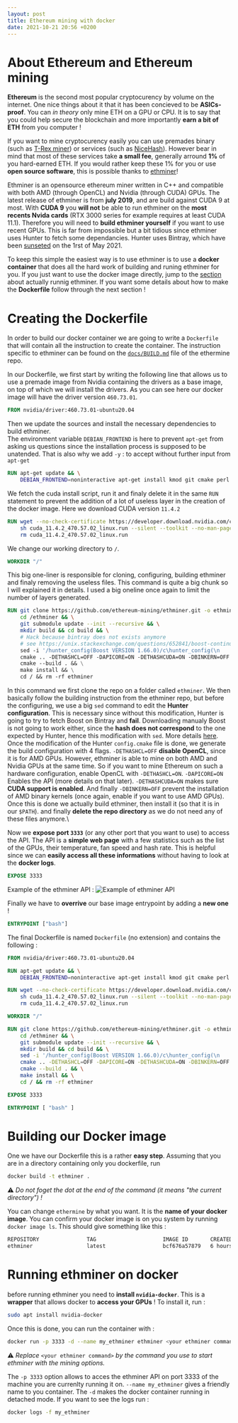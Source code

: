 ```yaml
---
layout: post
title: Ethereum mining with docker
date: 2021-10-21 20:56 +0200
---
```

# About Ethereum and Ethereum mining

**Ethereum** is the second most popular cryptocurency by volume on the internet. One nice things about it that it has been concieved to be **ASICs-proof**. You can _in theory_ only mine ETH on a GPU or CPU. It is to say that you could help secure the blockchain and more importantly **earn a bit of ETH** from you computer !

If you want to mine cryptocurency easily you can use premades binary (such as [T-Rex miner](https://trex-miner.com/)) or services (such as [NiceHash](https://www.nicehash.com/)). However bear in mind that most of these services take **a small fee**, generally arround **1%** of you hard-earned ETH. If you would rather keep these 1% for you or use **open source software**, this is possible thanks to [ethminer](https://github.com/ethereum-mining/ethminer)!

Ethminer is an opensource ethereum miner written in C++ and compatible with both AMD (through OpenCL) and Nvidia (through CUDA) GPUs. The latest release of ethminer is from **july 2019**, and are build against CUDA 9 at most. With **CUDA 9** you **will not** be able to run ethminer on the **most recents Nvida cards** (RTX 3000 series for example requires at least CUDA 11.1). Therefore you will need to **build ethminer yourself** if you want to use recent GPUs. This is far from impossible but a bit tidious since ethminer uses Hunter to fetch some dependancies. Hunter uses Bintray, which have been [sunseted](https://jfrog.com/blog/into-the-sunset-bintray-jcenter-gocenter-and-chartcenter/) on the 1rst of May 2021.

To keep this simple the easiest way is to use ethminer is to use a **docker container** that does all the hard work of building and runing ethminer for you. If you just want to use the docker image directly, jump to the [section](#running) about actually runnig ethminer. If you want some details about how to make the **Dockerfile** follow through the next section !

# Creating the Dockerfile

In order to build our docker container we are going to write a `Dockerfile`  that will contain all the instruction to create the container. The instruction specific to ethminer can be found on the [`docs/BUILD.md`](https://github.com/ethereum-mining/ethminer/blob/master/docs/BUILD.md) file of the ethermine repo.

In our Dockerfile, we first start by writing the following line that allows us to use a premade image from Nvidia containing the drivers as a base image, on top of which we will install the drivers. As you can see here our docker image will have the driver version `460.73.01`.

```Dockerfile
FROM nvidia/driver:460.73.01-ubuntu20.04
```
Then we update the sources and install the necessary dependencies to build ethminer.\
The environment variable `DEBIAN_FRONTEND` is here to prevent `apt-get` from asking us questions since the installation process is supposed to be unatended. That is also why we add `-y` : to accept without further input from `apt-get`
```Dockerfile
RUN apt-get update && \
    DEBIAN_FRONTEND=noninteractive apt-get install kmod git cmake perl gcc g++ wget --no-install-recommends -yq
```

We fetch the cuda install script, run it and finaly delete it in the same `RUN` statement to prevent the addition of a lot of useless layer in the creation of the docker image. Here we download CUDA version `11.4.2`
```Dockerfile
RUN wget --no-check-certificate https://developer.download.nvidia.com/compute/cuda/11.4.2/local_installers/cuda_11.4.2_470.57.02_linux.run && \
    sh cuda_11.4.2_470.57.02_linux.run --silent --toolkit --no-man-page --no-opengl-libs && \
    rm cuda_11.4.2_470.57.02_linux.run 
```
We change our working directory to `/`.
```Dockerfile
WORKDIR "/"
```

This big one-liner is responsible for cloning, configuring, building ethminer and finaly removing the useless files. This command is quite a big chunk so I will explained it in details. I used a big oneline once again to limit the number of layers generated.
```Dockerfile
RUN git clone https://github.com/ethereum-mining/ethminer.git -o ethminer && \
    cd /ethminer && \
    git submodule update --init --recursive && \
    mkdir build && cd build && \
    # Hack because bintray does not exists anymore
    # see https://unix.stackexchange.com/questions/652841/boost-continually-fails-to-download-while-using-cmake-for-ethminer
    sed -i '/hunter_config(Boost VERSION 1.66.0)/c\hunter_config(\n     Boost\n     VERSION 1.66.0_new_url\n     SHA1 f0b20d2d9f64041e8e7450600de0267244649766\n     URL https://boostorg.jfrog.io/artifactory/main/release/1.66.0/source/boost_1_66_0.tar.gz\ )' /ethminer/cmake/Hunter/config.cmake && \
    cmake .. -DETHASHCL=OFF -DAPICORE=ON -DETHASHCUDA=ON -DBINKERN=OFF && \
    cmake --build . && \
    make install && \
    cd / && rm -rf ethminer
```
In this command we first clone the repo on a folder called `ethminer`. We then basically follow the building instruction from the ethminer repo, but before the configuring, we use a big `sed` command to edit the **Hunter configuration**. This is necessary since without this modification, Hunter is going to try to fetch Boost on Bintray and **fail**. Downloading manualy Boost is not going to work either, since the **hash does not correspond** to the one expected by Hunter, hence this modification with `sed`. More details [here](https://unix.stackexchange.com/questions/652841/boost-continually-fails-to-download-while-using-cmake-for-ethminer).\
Once the modification of the Hunter `config.cmake` file is done, we generate the build configuration with 4 flags. `-DETHASHCL=OFF` **disable OpenCL**, since it is for AMD GPUs. However, ethminer is able to mine on both AMD and Nvidia GPUs at the same time. So if you want to mine Ethereum on such a hardware configuration, enable OpenCL with `-DETHASHCL=ON`. `-DAPICORE=ON` Enables the API (more details on that later). `-DETHASHCUDA=ON` makes sure **CUDA support is enabled**. And finally `-DBINKERN=OFF` prevent the installation of AMD binary kernels (once again, enable if you want to use AMD GPUs).\
Once this is done we actually build ethminer, then install it (so that it is in our `$PATH`). and finally **delete the repo directory** as we do not need any of these files anymore.\

Now we **expose port `3333`** (or any other port that you want to use) to access the API. The API is a **simple web page** with a few statistics such as the list of the GPUs, their temperature, fan speed and hash rate. This is helpful since we can **easily access all these informations** without having to look at the **docker logs**.
```Dockerfile
EXPOSE 3333
```
Example of the ethminer API :
<img alt="Example of ethminer API" class="img-fluid rounded " src="{{ site.baseurl }}/assets/img/blog/ethminer_api_example.png" data-zoomable>

Finally we have to **overrive** our base image entrypoint by adding a **new one** !
```Dockerfile
ENTRYPOINT ["bash"]
```

The final Dockerfile is named `Dockerfile` (no extension) and contains the following :
```Dockerfile
FROM nvidia/driver:460.73.01-ubuntu20.04

RUN apt-get update && \
    DEBIAN_FRONTEND=noninteractive apt-get install kmod git cmake perl gcc g++ wget --no-install-recommends -yq

RUN wget --no-check-certificate https://developer.download.nvidia.com/compute/cuda/11.4.2/local_installers/cuda_11.4.2_470.57.02_linux.run && \
    sh cuda_11.4.2_470.57.02_linux.run --silent --toolkit --no-man-page --no-opengl-libs && \
    rm cuda_11.4.2_470.57.02_linux.run 

WORKDIR "/"

RUN git clone https://github.com/ethereum-mining/ethminer.git -o ethminer && \
    cd /ethminer && \
    git submodule update --init --recursive && \
    mkdir build && cd build && \
    sed -i '/hunter_config(Boost VERSION 1.66.0)/c\hunter_config(\n     Boost\n     VERSION 1.66.0_new_url\n     SHA1 f0b20d2d9f64041e8e7450600de0267244649766\n     URL https://boostorg.jfrog.io/artifactory/main/release/1.66.0/source/boost_1_66_0.tar.gz\ )' /ethminer/cmake/Hunter/config.cmake && \
    cmake .. -DETHASHCL=OFF -DAPICORE=ON -DETHASHCUDA=ON -DBINKERN=OFF && \
    cmake --build . && \
    make install && \
    cd / && rm -rf ethminer

EXPOSE 3333

ENTRYPOINT [ "bash" ]
```

# Building our Docker image

One we have our Dockerfile this is a rather **easy step**. Assuming that you are in a directory containing only you dockerfile, run
```bash
docker build -t ethminer .
```
⚠️ _Do not foget the dot at the end of the command (it means "the current directory") !_

You can change `ethermine` by what you want. It is the **name of your docker image**. You can confirm your docker image is on you system by running `docker image ls`. This should give something like this :
```bash
REPOSITORY               TAG                     IMAGE ID       CREATED        SIZE
ethminer                 latest                  bcf676a57879   6 hours ago    7.15GB
```

<!--RUN echo "# Setup to use less energy\n \
# Set persistent mode\n \
nvidia-smi -pm 1\n \
# set power limit to 60 for GPU 1 : GTX 1060\n \
nvidia-smi -i 1 -pl 60\n \
# set power limit to 120 for GPU 0 : RTX 3070\n \
nvidia-smi -i 0 -pl 120\n \
# Start mining\n \
ethminer --HWMON 2 -P stratum1+ssl://0x29c3765d6026337a0Bc9b95Bf4Dd3308F4217e20@eu1.ethermine.org:5555 --api-port 3333\n \
" > mining.sh
ENTRYPOINT [ "bash", "mining.sh" ]
# ENTRYPOINT [ "bash" ] -->

# Running ethminer on docker <a name="running"></a>

before running ethminer you need to **install `nvidia-docker`**. This is a **wrapper** that allows docker to **access your GPUs** ! To install it, run :
```bash
sudo apt install nvidia-docker
```
Once this is done, you can run the container with :
```bash
docker run -p 3333 -d --name my_ethminer ethminer <your ethminer command>
```
⚠️ _Replace_ `<your ethminer command>` _by the command you use to start ethminer with the mining options._

The `-p 3333` option allows to acces the ethminer API on port 3333 of the machine you are currenlty running it on. `--name my_ethminer` gives a friendly name to you container. The `-d` makes the docker container running in detached mode. If you want to see the logs run :

```bash
docker logs -f my_ethminer
```